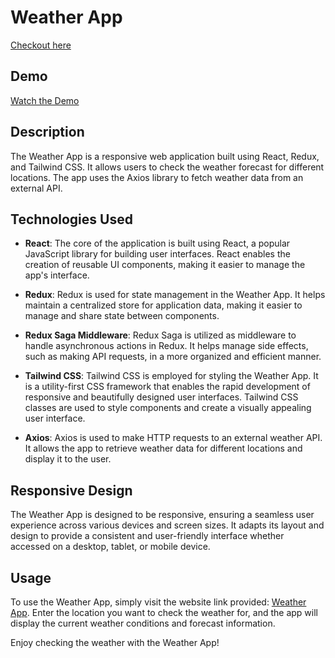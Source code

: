 # Weather App 
[Checkout here](https://weather-app-theta-self.vercel.app/)

## Demo

[Watch the Demo](https://www.loom.com/share/e6575691ddfd45ce800906c506542f27?sid=ec789ab4-e864-4de9-b5f7-1d991f2ed1dc)

## Description

The Weather App is a responsive web application built using React, Redux, and Tailwind CSS. It allows users to check the weather forecast for different locations. The app uses the Axios library to fetch weather data from an external API.

## Technologies Used

- **React**: The core of the application is built using React, a popular JavaScript library for building user interfaces. React enables the creation of reusable UI components, making it easier to manage the app's interface.

- **Redux**: Redux is used for state management in the Weather App. It helps maintain a centralized store for application data, making it easier to manage and share state between components.

- **Redux Saga Middleware**: Redux Saga is utilized as middleware to handle asynchronous actions in Redux. It helps manage side effects, such as making API requests, in a more organized and efficient manner.

- **Tailwind CSS**: Tailwind CSS is employed for styling the Weather App. It is a utility-first CSS framework that enables the rapid development of responsive and beautifully designed user interfaces. Tailwind CSS classes are used to style components and create a visually appealing user interface.

- **Axios**: Axios is used to make HTTP requests to an external weather API. It allows the app to retrieve weather data for different locations and display it to the user.

## Responsive Design

The Weather App is designed to be responsive, ensuring a seamless user experience across various devices and screen sizes. It adapts its layout and design to provide a consistent and user-friendly interface whether accessed on a desktop, tablet, or mobile device.

## Usage

To use the Weather App, simply visit the website link provided: [Weather App](https://weather-app-theta-self.vercel.app/). Enter the location you want to check the weather for, and the app will display the current weather conditions and forecast information.

Enjoy checking the weather with the Weather App!
